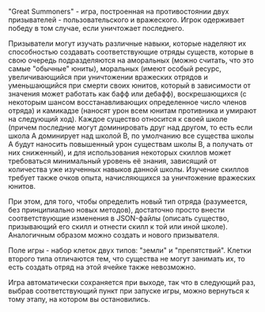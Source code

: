 "Great Summoners" - игра, построенная на противостоянии двух призывателей - пользовательского и вражеского. Игрок одерживает победу в том случае, если уничтожает последнего.

Призыватели могут изучать различные навыки, которые наделяют их способностью создавать соответствующие отряды существ, которые в свою очередь подразделяются на аморальных (можно считать, что это самые "обычные" юниты), моральных (имеют особый ресурс, увеличивающийся при уничтожении вражеских отрядов и уменьшающийся при смерти своих юнитов, который в зависимости от значения может работать как бафф или дебафф), воскрешающихся (с некоторым шансом восстанавливающих определенное число членов отряда) и камикадзе (наносят урон всем юнитам противника и умирают на следующий ход). Каждое существо относится к своей школе (причем последние могут доминировать друг над другом, то есть если школа A доминирует над школой B, по умолчанию все существа школы A будут наносить повышенный урон существам школы B, а получать от них сниженный), и для использования некоторых скиллов может требоваться минимальный уровень её знания, зависящий от количества уже изученных навыков данной школы. Изучение скиллов требует также очков опыта, начисляющихся за уничтожение вражеских юнитов. 

При этом, для того, чтобы определить новый тип отряда (разумеется, без принципиально новых методов), достаточно просто внести соответствующие изменения в JSON-файлы (описать существо, призывающий его скилл и отнести скилл к той или иной школе). Аналогичным образом можно создать и нового призывателя.

Поле игры - набор клеток двух типов: "земли" и "препятствий". Клетки второго типа отличаются тем, что существа не могут занимать их, то есть создать отряд на этой ячейке также невозможно. 

Игра автоматически сохраняется при выходе, так что в следующий раз, выбрав соответствующий пункт при запуске игры, можно вернуться к тому этапу, на котором вы остановились.

